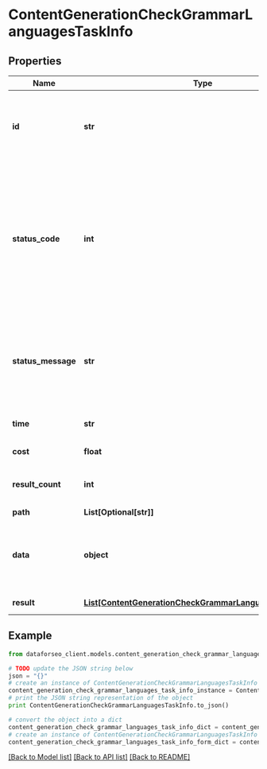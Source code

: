 # ContentGenerationCheckGrammarLanguagesTaskInfo


## Properties

Name | Type | Description | Notes
------------ | ------------- | ------------- | -------------
**id** | **str** | task identifier unique task identifier in our system in the UUID format | [optional] 
**status_code** | **int** | status code of the task generated by DataForSEO, can be within the following range: 10000-60000 you can find the full list of the response codes here | [optional] 
**status_message** | **str** | informational message of the task you can find the full list of general informational messages here | [optional] 
**time** | **str** | execution time, seconds | [optional] 
**cost** | **float** | total tasks cost, USD | [optional] 
**result_count** | **int** | number of elements in the result array | [optional] 
**path** | **List[Optional[str]]** | URL path | [optional] 
**data** | **object** | contains the same parameters that you specified in the POST request | [optional] 
**result** | [**List[ContentGenerationCheckGrammarLanguagesResultInfo]**](ContentGenerationCheckGrammarLanguagesResultInfo.md) | array of results | [optional] 

## Example

```python
from dataforseo_client.models.content_generation_check_grammar_languages_task_info import ContentGenerationCheckGrammarLanguagesTaskInfo

# TODO update the JSON string below
json = "{}"
# create an instance of ContentGenerationCheckGrammarLanguagesTaskInfo from a JSON string
content_generation_check_grammar_languages_task_info_instance = ContentGenerationCheckGrammarLanguagesTaskInfo.from_json(json)
# print the JSON string representation of the object
print ContentGenerationCheckGrammarLanguagesTaskInfo.to_json()

# convert the object into a dict
content_generation_check_grammar_languages_task_info_dict = content_generation_check_grammar_languages_task_info_instance.to_dict()
# create an instance of ContentGenerationCheckGrammarLanguagesTaskInfo from a dict
content_generation_check_grammar_languages_task_info_form_dict = content_generation_check_grammar_languages_task_info.from_dict(content_generation_check_grammar_languages_task_info_dict)
```
[[Back to Model list]](../README.md#documentation-for-models) [[Back to API list]](../README.md#documentation-for-api-endpoints) [[Back to README]](../README.md)


